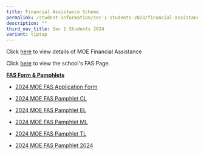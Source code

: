 ```yaml
---
title: Financial Assistance Scheme
permalink: /student-information/sec-1-students-2023/financial-assistance-scheme/
description: ""
third_nav_title: Sec 1 Students 2024
variant: tiptap
---
```

<p>Click <a href="https://www.moe.gov.sg/financial-matters/financial-assistance" rel="noopener noreferrer nofollow" target="_blank">here</a> to view details of MOE Financial Assistance</p><p>Click <a href="https://junyuansec.moe.edu.sg/other-information/financial-assistance-scheme" rel="noopener noreferrer nofollow" target="_blank">here</a> to view the school's FAS Page.</p><p><strong><u>FAS Form &amp; Pamphlets</u></strong></p><ul data-tight="true" class="tight"><li><p><a href="/files/2024_MOE_FAS_Application_Form.pdf" rel="noopener noreferrer nofollow" target="_blank">2024 MOE FAS Application Form</a></p></li><li><p><a href="/files/2024_MOE_FAS_pamphet_CL.pdf" rel="noopener noreferrer nofollow" target="_blank">2024 MOE FAS Pamphlet CL</a></p></li><li><p><a href="/files/2024_MOE_FAS_pamphet_EL.pdf" rel="noopener noreferrer nofollow" target="_blank">2024 MOE FAS Pamphlet EL</a></p></li><li><p><a href="/files/2024_MOE_FAS_pamphet_ML.pdf" rel="noopener noreferrer nofollow" target="_blank">2024 MOE FAS Pamphlet ML</a></p></li><li><p><a href="/files/2024_MOE_FAS_pamphet_TL.pdf" rel="noopener noreferrer nofollow" target="_blank">2024 MOE FAS Pamphlet TL</a></p></li><li><p><a href="/files/MOE_FAS_pamphlet_2024.pdf" rel="noopener noreferrer nofollow" target="_blank">2024 MOE FAS Pamphlet 2024</a></p></li></ul><p></p>